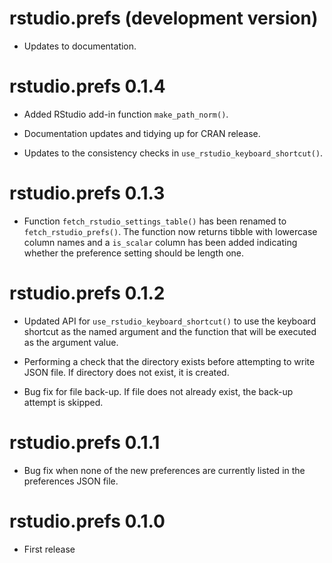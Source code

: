 # rstudio.prefs (development version)

* Updates to documentation.

# rstudio.prefs 0.1.4

* Added RStudio add-in function `make_path_norm()`.

* Documentation updates and tidying up for CRAN release.

* Updates to the consistency checks in `use_rstudio_keyboard_shortcut()`.

# rstudio.prefs 0.1.3

* Function `fetch_rstudio_settings_table()` has been renamed to `fetch_rstudio_prefs()`. The function now returns tibble with lowercase column names and a `is_scalar` column has been added indicating whether the preference setting should be length one.

# rstudio.prefs 0.1.2

* Updated API for `use_rstudio_keyboard_shortcut()` to use the keyboard shortcut as the named argument and the function that will be executed as the argument value.

* Performing a check that the directory exists before attempting to write JSON file. If directory does not exist, it is created.

* Bug fix for file back-up. If file does not already exist, the back-up attempt is skipped.

# rstudio.prefs 0.1.1

* Bug fix when none of the new preferences are currently listed in the preferences JSON file.

# rstudio.prefs 0.1.0

* First release
